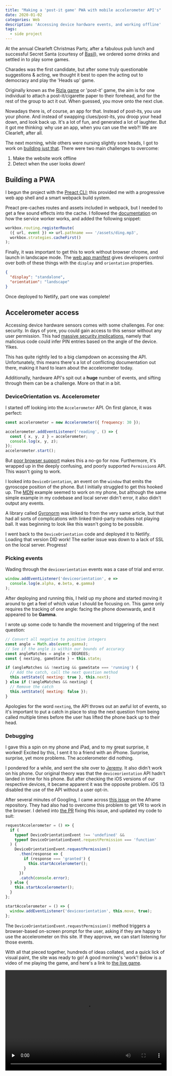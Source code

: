 ```yaml
---
title: "Making a 'post-it game' PWA with mobile accelerometer API's"
date: 2020-01-02
categories: Web
description: 'Accessing device hardware events, and working offline'
tags:
  - side project
---
```


At the annual Clearleft Christmas Party, after a fabulous pub lunch and successful Secret Santa (courtesy of [Basil](https://basil.christmas.trysmudford.com/)), we ordered some drinks and settled in to play some games.

Charades was the first candidate, but after some truly questionable suggestions & acting, we thought it best to open the acting out to democracy and play the 'Heads up' game.

Originally known as the [Rizla game](https://www.theguardian.com/lifeandstyle/2008/nov/17/party-games-guide) or 'post-it' game, the aim is for one individual to attach a post-it/cigarette paper to their forehead, and for the rest of the group to act it out. When guessed, you move onto the next clue.

Nowadays there is, of course, an app for that. Instead of post-its, you use your phone. And instead of swapping clues/post-its, you droop your head down, and look back up. It's a lot of fun, and generated a lot of laughter. But it got me thinking: why use an app, when you can use the web?! We are Clearleft, after all.

The next morning, while others were nursing slightly sore heads, I got to work on [building just that](http://trys-heads-up.netlify.com/). There were two main challenges to overcome:

1. Make the website work offline
2. Detect when the user looks down!

## Building a PWA

I begun the project with the [Preact CLI](https://preactjs.com/cli/getting-started); this provided me with a progressive web app shell and a smart webpack build system.

Preact pre-caches routes and assets included in webpack, but I needed to get a few sound effects into the cache. I followed the [documentation](https://preactjs.com/cli/service-worker/) on how the service worker works, and added the following snippet:

```js
workbox.routing.registerRoute(
  ({ url, event }) => url.pathname === '/assets/ding.mp3',
  workbox.strategies.cacheFirst()
);
```

Finally, it was important to get this to work without browser chrome, and launch in landscape mode. The [web app manifest](https://developers.google.com/web/fundamentals/web-app-manifest) gives developers control over both of these things with the `display` and `orientation` properties.

```json
{
  "display": "standalone",
  "orientation": "landscape"
}
```

Once deployed to Netlify, part one was complete!

## Accelerometer access

Accessing device hardware sensors comes with some challenges. For one: security. In days of yore, you could gain access to this sensor without any user permission. This had [massive security implications](https://arxiv.org/abs/1602.04115), namely that malicious code could infer PIN entries based on the angle of the device. Yikes.

This has quite rightly led to a big clampdown on accessing the API. Unfortunately, this means there's a lot of conflicting documentation out there, making it hard to learn about the accelerometer today.

Additionally, hardware API's spit out a **huge** number of events, and sifting through them can be a challenge. More on that in a bit.

### DeviceOrientation vs. Accelerometer

I started off looking into the `Accelerometer` API. On first glance, it was perfect:

```js
const accelerometer = new Accelerometer({ frequency: 30 });

accelerometer.addEventListener('reading', () => {
  const { x, y, z } = accelerometer;
  console.log(x, y, z);
});
accelerometer.start();
```

But [poor browser support](https://caniuse.com/#feat=accelerometer) makes this a no-go for now. Furthermore, it's wrapped up in the deeply confusing, and poorly supported `Permission`s API. This wasn't going to work.

I looked into `DeviceOrientation`, an event on the `window` that emits the gyroscope position of the phone. But I initially struggled to get this hooked up. The [MDN](https://developer.mozilla.org/en-US/docs/Web/API/Detecting_device_orientation) example seemed to work on my phone, but although the same simple example in my codebase and local server didn't error, it also didn't output any events.

A library called [Gyronorm](https://github.com/dorukeker/gyronorm.js) was linked to from the very same article, but that had all sorts of complications with linked third-party modules not playing ball. It was beginning to look like this wasn't going to be possible.

I went back to the `DeviceOrientation` code and deployed it to Netlify. Loading that version DID work! The earlier issue was down to a lack of SSL on the local server. Progress!

### Picking events

Wading through the `deviceorientation` events was a case of trial and error.

```js
window.addEventListener('deviceorientation', e =>
  console.log(e.alpha, e.beta, e.gamma)
);
```

After deploying and running this, I held up my phone and started moving it around to get a feel of which value I should be focusing on. This game only requires the tracking of one angle: facing the phone downwards, and it appeared to be **Gamma**.

I wrote up some code to handle the movement and triggering of the next question:

```js
// Convert all negative to positive integers
const angle = Math.abs(event.gamma);
// See if the angle is within our bounds of accuracy
const angleMatches = angle < DEGREES;
const { nexting, gameState } = this.state;

if (angleMatches && !nexting && gameState === 'running') {
  // Add the catch, call the next question method
  this.setState({ nexting: true }, this.next);
} else if (!angleMatches && nexting) {
  // Remove the catch
  this.setState({ nexting: false });
}
```

Apologies for the word `nexting`, the API throws out an awful lot of events, so it's important to put a catch in place to stop the next question from being called multiple times before the user has lifted the phone back up to their head.

### Debugging

I gave this a spin on my phone and iPad, and to my great surprise, it worked! Excited by this, I sent it to a friend with an iPhone. Surprise, surprise, yet more problems. The accelerometer did nothing.

I pondered for a while, and sent the site over to [Jeremy](https://adactio.com/). It also didn't work on his phone. Our original theory was that the `deviceorientation` API hadn't landed in time for his phone. But after checking the iOS versions of our respective devices, it became apparent it was the opposite problem. iOS 13 disabled the use of the API without a user opt-in.

After several minutes of Googling, I came across [this issue](https://github.com/aframevr/aframe/issues/4287) on the Aframe repository. They had also had to overcome this problem to get VR to work in the browser. I delved into [the PR](https://github.com/aframevr/aframe/pull/4303/files) fixing this issue, and updated my code to suit:

```js
requestAccelerometer = () => {
  if (
    typeof DeviceOrientationEvent !== 'undefined' &&
    typeof DeviceOrientationEvent.requestPermission === 'function'
  ) {
    DeviceOrientationEvent.requestPermission()
      .then(response => {
        if (response === 'granted') {
          this.startAccelerometer();
        }
      })
      .catch(console.error);
  } else {
    this.startAccelerometer();
  }
};

startAccelerometer = () => {
  window.addEventListener('deviceorientation', this.move, true);
};
```

The `DeviceOrientationEvent.requestPermission()` method triggers a browser-based on-screen prompt for the user, asking if they are happy to use the accelerometer on this site. If they approve, we can start listening for those events.

With all that pieced together, hundreds of ideas collated, and a quick lick of visual paint, the site was ready to go! A good morning's 'work'! Below is a video of me playing the game, and here's a link to [the live game](http://trys-heads-up.netlify.com/).

<div style="position: relative; padding-bottom: 56.25%; padding-top: 30px; height: 0; overflow: hidden;">
  <video src="https://www.trysmudford.com/images/blog/heads-up.mp4" style="position: absolute; top: 0; left: 0; width: 100%; height: 100%;" preload="none" controls></video>
</div>
